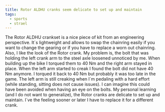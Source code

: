 ```yaml
---
title: Rotor ALDHU cranks seem delicate to set up and maintain
tags:
  - sports
  - strael
---
```

The Rotor ALDHU crankset is a nice piece of kit from an engineering perspective. It´s lightweight and allows to swap the chainring easily if you want to change the gearing or if you have to replace a worn out chainring. Also, I like the look of the Rotor crank. My problem is, the bolt that was holding the left crank arm to the steel axle loosened unnoticed by me. When building up the bike I torqued them to 40 Nm and the right arm stayed in place. When the left arm started to creak I found the bolt did not have 40 Nm anymore. I torqued it back to 40 Nm but probably it was too late in the game. The left arm is still creaking when I´m pedaling with a hard effort (while standing, sitting does not cause issues). I can imagine this could have been avoided when having an eye on the bolts. My personal learning (and I do not want to generalize), the Rotor cranks are delicate to set up and maintain. I´ve the feeling sooner or later I have to replace it for a different crank.
